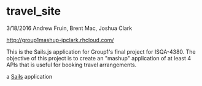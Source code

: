 # travel_site


3/18/2016
Andrew Fruin, Brent Mac, Joshua Clark

http://group1mashup-jpclark.rhcloud.com/

This is the Sails.js application for Group1's final project for ISQA-4380.
The objective of this project is to create an "mashup" application of at least 4 APIs that is useful for booking travel arrangements.


a [Sails](http://sailsjs.org) application
